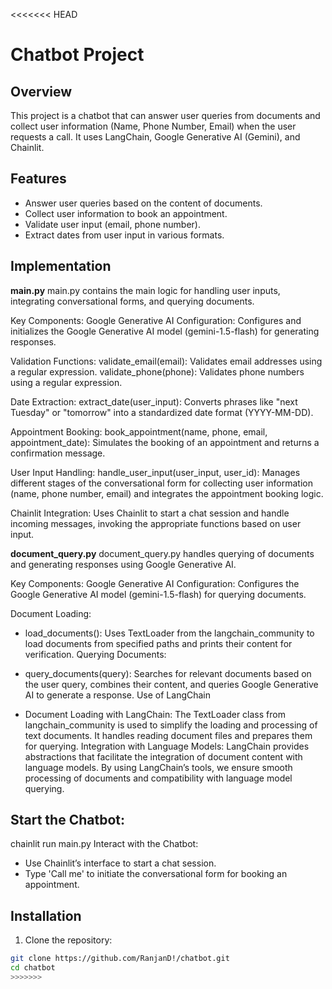 <<<<<<< HEAD

# Chatbot Project

## Overview

This project is a chatbot that can answer user queries from documents and collect user information (Name, Phone Number, Email) when the user requests a call. It uses LangChain, Google Generative AI (Gemini), and Chainlit.

## Features

- Answer user queries based on the content of documents.
- Collect user information to book an appointment.
- Validate user input (email, phone number).
- Extract dates from user input in various formats.


## Implementation
**main.py**
main.py contains the main logic for handling user inputs, integrating conversational forms, and querying documents.

Key Components:
Google Generative AI Configuration: Configures and initializes the Google Generative AI model (gemini-1.5-flash) for generating responses.

Validation Functions:
validate_email(email): Validates email addresses using a regular expression.
validate_phone(phone): Validates phone numbers using a regular expression.

Date Extraction:
extract_date(user_input): Converts phrases like "next Tuesday" or "tomorrow" into a standardized date format (YYYY-MM-DD).

Appointment Booking:
book_appointment(name, phone, email, appointment_date): Simulates the booking of an appointment and returns a confirmation message.

User Input Handling:
handle_user_input(user_input, user_id): Manages different stages of the conversational form for collecting user information (name, phone number, email) and integrates the appointment booking logic.

Chainlit Integration:
Uses Chainlit to start a chat session and handle incoming messages, invoking the appropriate functions based on user input.


**document_query.py**
document_query.py handles querying of documents and generating responses using Google Generative AI.

Key Components:
Google Generative AI Configuration: Configures the Google Generative AI model (gemini-1.5-flash) for querying documents.

Document Loading:

- load_documents(): Uses TextLoader from the langchain_community to load documents from specified paths and prints their content for verification.
Querying Documents:

- query_documents(query): Searches for relevant documents based on the user query, combines their content, and queries Google Generative AI to generate a response.
Use of LangChain

- Document Loading with LangChain:
The TextLoader class from langchain_community is used to simplify the loading and processing of text documents. It handles reading document files and prepares them for querying.
Integration with Language Models:
LangChain provides abstractions that facilitate the integration of document content with language models. By using LangChain’s tools, we ensure smooth processing of documents and compatibility with language model querying.


## Start the Chatbot:

chainlit run main.py
Interact with the Chatbot:

- Use Chainlit’s interface to start a chat session.
- Type 'Call me' to initiate the conversational form for booking an appointment.

## Installation

1. Clone the repository:

```sh
git clone https://github.com/RanjanD!/chatbot.git
cd chatbot
>>>>>>>


